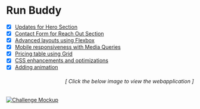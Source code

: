 # Run Buddy

- [x] [Updates for Hero Section](https://github.com/luc1dLife/run-buddy/issues/6)
- [x] [Contact Form for Reach Out Section](https://github.com/luc1dLife/run-buddy/issues/7)
- [x] [Advanced layouts using Flexbox](https://github.com/luc1dLife/run-buddy/issues/8)
- [x] [Mobile responsiveness with Media Queries](https://github.com/luc1dLife/run-buddy/issues/9) 
- [x] [Pricing table using Grid](https://github.com/luc1dLife/run-buddy/issues/10)
- [x] [CSS enhancements and optimizations](https://github.com/luc1dLife/run-buddy/issues/11)
- [x] [Adding animation](https://github.com/luc1dLife/run-buddy/issues/12)
<h6><p align="right">[ Click the below image to view the webapplication ]</p></h6>
<a href="https://luc1dlife.github.io/run-buddy/">
  <img src="https://raw.githubusercontent.com/luc1dLife/run-buddy/master/assets/images/Run_Buddy.jpg" alt="Challenge Mockup">
</a>
